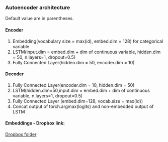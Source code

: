 ### Autoencoder architecture
Default value are in parentheses.
#### Encoder
<ol>
<li>Embedding(vocabulary size = max(id), embed.dim = 128) for categorical variable</li>
<li>LSTM(input.dim = embed.dim + dim of continuous variable, hidden.dim = 50, n.layers=1, dropout=0.5)</li>
<li>Fully Connected Layer(hidden.dim = 50, encoder.dim = 10)</li>
</ol>

#### Decoder
<ol>
<li>Fully Connected Layer(encoder.dim = 10, hidden.dim = 50)</li>
<li>LSTM(hidden.dim=50,input.dim = embed.dim + dim of continuous variable, n.layers=1, dropout=0.5)</li>
<li>Fully Connected Layer (embed.dim=128, vocab.size = max(id))
<li>Concat output of torch.argmax(logits) and non-embedded output of LSTM
</ol>


#### Embeddings - Dropbox link:
[Dropbox folder](https://www.dropbox.com/sh/0bpab0zqs69g07l/AADkEwXnAMZbd3VZfLLahl20a?dl=0)
